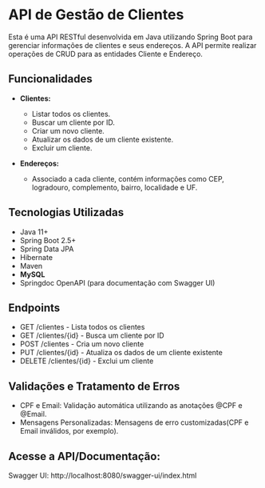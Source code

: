 # API de Gestão de Clientes

Esta é uma API RESTful desenvolvida em Java utilizando Spring Boot para gerenciar informações de clientes e seus endereços.
A API permite realizar operações de CRUD para as entidades Cliente e Endereço.

## Funcionalidades

- **Clientes:**
  - Listar todos os clientes.
  - Buscar um cliente por ID.
  - Criar um novo cliente.
  - Atualizar os dados de um cliente existente.
  - Excluir um cliente.

- **Endereços:**
  - Associado a cada cliente, contém informações como CEP, logradouro, complemento, bairro, localidade e UF.

## Tecnologias Utilizadas

- Java 11+
- Spring Boot 2.5+
- Spring Data JPA
- Hibernate
- Maven
- **MySQL**
- Springdoc OpenAPI (para documentação com Swagger UI)
   
## Endpoints
  - GET /clientes - Lista todos os clientes
  - GET /clientes/{id} - Busca um cliente por ID
  - POST /clientes - Cria um novo cliente
  - PUT /clientes/{id} - Atualiza os dados de um cliente existente
  - DELETE /clientes/{id} - Exclui um cliente


## Validações e Tratamento de Erros
- CPF e Email: Validação automática utilizando as anotações @CPF e @Email.
- Mensagens Personalizadas: Mensagens de erro customizadas(CPF e Email inválidos, por exemplo).


## Acesse a API/Documentação:

Swagger UI: http://localhost:8080/swagger-ui/index.html
